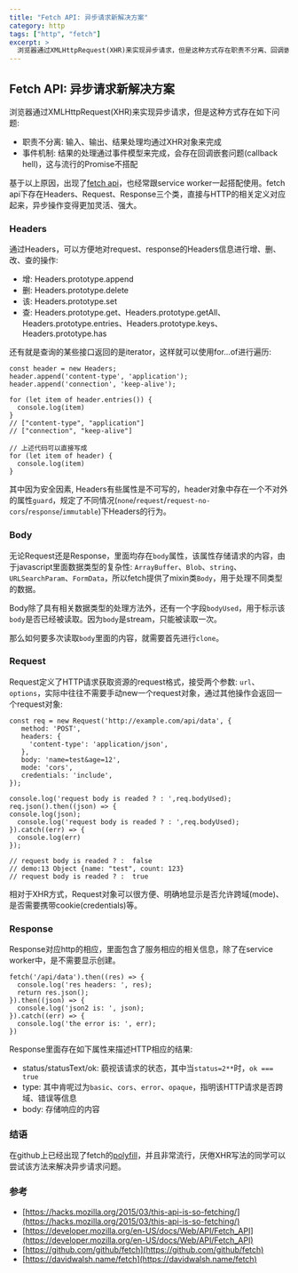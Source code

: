 ```yaml
---
title: "Fetch API: 异步请求新解决方案"
category: http
tags: ["http", "fetch"]
excerpt: >
  浏览器通过XMLHttpRequest(XHR)来实现异步请求，但是这种方式存在职责不分离、回调嵌套问题等问题，为了更好解决上述问题，出现了新的异步解决方案Fetch API。
---
```

## Fetch API: 异步请求新解决方案

浏览器通过XMLHttpRequest(XHR)来实现异步请求，但是这种方式存在如下问题:

- 职责不分离: 输入、输出、结果处理均通过XHR对象来完成
- 事件机制: 结果的处理通过事件模型来完成，会存在回调嵌套问题(callback hell)，这与流行的Promise不搭配

基于以上原因，出现了[fetch api](https://fetch.spec.whatwg.org/)，也经常跟service worker一起搭配使用。fetch api下存在Headers、Request、Response三个类，直接与HTTP的相关定义对应起来，异步操作变得更加灵活、强大。

### Headers

通过Headers，可以方便地对request、response的Headers信息进行增、删、改、查的操作:

- 增: Headers.prototype.append
- 删: Headers.prototype.delete
- 该: Headers.prototype.set
- 查: Headers.prototype.get、Headers.prototype.getAll、Headers.prototype.entries、Headers.prototype.keys、Headers.prototype.has

还有就是查询的某些接口返回的是iterator，这样就可以使用for...of进行遍历:

    const header = new Headers;
    header.append('content-type', 'application');
    header.append('connection', 'keep-alive');

    for (let item of header.entries()) {
      console.log(item)
    }
    // ["content-type", "application"]
    // ["connection", "keep-alive"]
    
    // 上述代码可以直接写成
    for (let item of header) {
      console.log(item)
    }


其中因为安全因素, Headers有些属性是不可写的，header对象中存在一个不对外的属性`guard`，规定了不同情况(`none`/`request`/`request-no-cors`/`response`/`immutable`)下Headers的行为。

### Body

无论Request还是Response，里面均存在`body`属性，该属性存储请求的内容，由于javascript里面数据类型的复杂性: `ArrayBuffer`、`Blob`、`string`、`URLSearchParam`、`FormData`，所以fetch提供了mixin类`Body`，用于处理不同类型的数据。

Body除了具有相关数据类型的处理方法外，还有一个字段`bodyUsed`，用于标示该`body`是否已经被读取。因为`body`是stream，只能被读取一次。

那么如何要多次读取`body`里面的内容，就需要首先进行`clone`。


### Request

Request定义了HTTP请求获取资源的request格式，接受两个参数: `url`、`options`，实际中往往不需要手动new一个request对象，通过其他操作会返回一个request对象:

    const req = new Request('http://example.com/api/data', {
       method: 'POST',
       headers: {
         'content-type': 'application/json',
       },
       body: 'name=test&age=12',
       mode: 'cors',
       credentials: 'include',
    });
    
    console.log('request body is readed ? : ',req.bodyUsed);
    req.json().then((json) => {
    console.log(json);
      console.log('request body is readed ? : ',req.bodyUsed);
    }).catch((err) => {
      console.log(err)
    });
    
    // request body is readed ? :  false
    // demo:13 Object {name: "test", count: 123}
    // request body is readed ? :  true

相对于XHR方式，Request对象可以很方便、明确地显示是否允许跨域(mode)、是否需要携带cookie(credentials)等。

### Response

Response对应http的相应，里面包含了服务相应的相关信息，除了在service worker中，是不需要显示创建。

    fetch('/api/data').then((res) => {
      console.log('res headers: ', res);
      return res.json();
    }).then((json) => {
      console.log('json2 is: ', json);
    }).catch((err) => {
      console.log('the error is: ', err);
    })

Response里面存在如下属性来描述HTTP相应的结果:

- status/statusText/ok: 藐视该请求的状态，其中当`status=2**`时，`ok === true`
- type: 其中肯呢过为`basic`、`cors`、`error`、`opaque`，指明该HTTP请求是否跨域、错误等信息
- body: 存储响应的内容

### 结语

在github上已经出现了fetch的[polyfill](https://github.com/github/fetch)，并且非常流行，厌倦XHR写法的同学可以尝试该方法来解决异步请求问题。

### 参考

- [https://hacks.mozilla.org/2015/03/this-api-is-so-fetching/](https://hacks.mozilla.org/2015/03/this-api-is-so-fetching/)
- [https://developer.mozilla.org/en-US/docs/Web/API/Fetch_API](https://developer.mozilla.org/en-US/docs/Web/API/Fetch_API)
- [https://github.com/github/fetch](https://github.com/github/fetch)
- [https://davidwalsh.name/fetch](https://davidwalsh.name/fetch)








